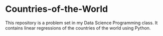 # Countries-of-the-World
This repository is a problem set in my Data Science Programming class. It contains linear regressions of the countries of the world using Python.
